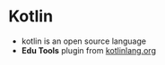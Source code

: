 Kotlin
===
+ kotlin is an open source language
+ **Edu Tools** plugin from [kotlinlang.org](try.kotlinlang.org)
